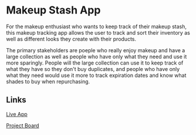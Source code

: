 # Makeup Stash App

For the makeup enthusiast who wants to keep track of their makeup stash, this makeup tracking app allows the user to track and sort their inventory as well as different looks they create with their products.

The primary stakeholders are poeple who really enjoy makeup and have a large collection as well as people who have only what they need and use it more sparingly. People will the large collection can use it to keep track of what they have so they don't buy duplicates, and people who have only what they need would use it more to track expiration dates and know what shades to buy when repurchasing. 

## Links

[Live App](https://repl.it)

[Project Board](../../projects/1)
